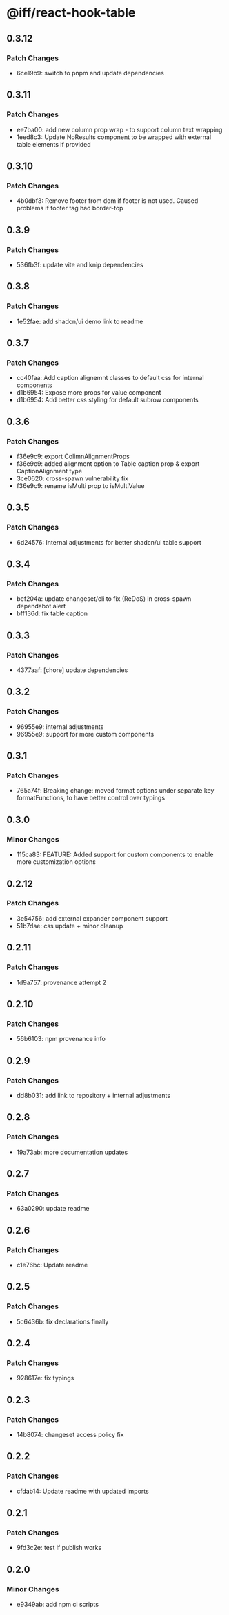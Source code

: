 # @iff/react-hook-table

## 0.3.12

### Patch Changes

- 6ce19b9: switch to pnpm and update dependencies

## 0.3.11

### Patch Changes

- ee7ba00: add new column prop wrap - to support column text wrapping
- 1eed8c3: Update NoResults component to be wrapped with external table elements if provided

## 0.3.10

### Patch Changes

- 4b0dbf3: Remove footer from dom if footer is not used. Caused problems if footer tag had border-top

## 0.3.9

### Patch Changes

- 536fb3f: update vite and knip dependencies

## 0.3.8

### Patch Changes

- 1e52fae: add shadcn/ui demo link to readme

## 0.3.7

### Patch Changes

- cc40faa: Add caption alignemnt classes to default css for internal components
- d1b6954: Expose more props for value component
- d1b6954: Add better css styling for default subrow components

## 0.3.6

### Patch Changes

- f36e9c9: export ColimnAlignmentProps
- f36e9c9: added alignment option to Table caption prop & export CaptionAlignment type
- 3ce0620: cross-spawn vulnerability fix
- f36e9c9: rename isMulti prop to isMultiValue

## 0.3.5

### Patch Changes

- 6d24576: Internal adjustments for better shadcn/ui table support

## 0.3.4

### Patch Changes

- bef204a: update changeset/cli to fix (ReDoS) in cross-spawn dependabot alert
- bff136d: fix table caption

## 0.3.3

### Patch Changes

- 4377aaf: [chore] update dependencies

## 0.3.2

### Patch Changes

- 96955e9: internal adjustments
- 96955e9: support for more custom components

## 0.3.1

### Patch Changes

- 765a74f: Breaking change: moved format options under separate key formatFunctions, to have better control over typings

## 0.3.0

### Minor Changes

- 115ca83: FEATURE: Added support for custom components to enable more customization options

## 0.2.12

### Patch Changes

- 3e54756: add external expander component support
- 51b7dae: css update + minor cleanup

## 0.2.11

### Patch Changes

- 1d9a757: provenance attempt 2

## 0.2.10

### Patch Changes

- 56b6103: npm provenance info

## 0.2.9

### Patch Changes

- dd8b031: add link to repository + internal adjustments

## 0.2.8

### Patch Changes

- 19a73ab: more documentation updates

## 0.2.7

### Patch Changes

- 63a0290: update readme

## 0.2.6

### Patch Changes

- c1e76bc: Update readme

## 0.2.5

### Patch Changes

- 5c6436b: fix declarations finally

## 0.2.4

### Patch Changes

- 928617e: fix typings

## 0.2.3

### Patch Changes

- 14b8074: changeset access policy fix

## 0.2.2

### Patch Changes

- cfdab14: Update readme with updated imports

## 0.2.1

### Patch Changes

- 9fd3c2e: test if publish works

## 0.2.0

### Minor Changes

- e9349ab: add npm ci scripts
